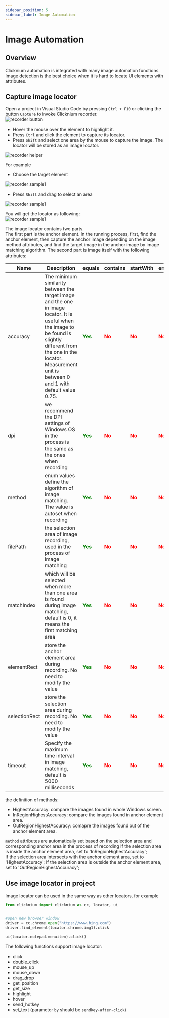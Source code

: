 ```yaml
---
sidebar_position: 5
sidebar_label: Image Automation
---
```

# Image Automation

## Overview
Clicknium automation is integrated with many image automation functions. Image detection is the best choice when it is hard to locate UI elements with attributes. 

## Capture image locator
Open a project in Visual Studio Code by pressing `Ctrl + F10` or clicking the button `Capture` to invoke Clicknium recorder.  
![recorder button](./../img/start_recorder_from_vscode.png "locator recorder button")  

- Hover the mouse over the element to highlight it.  
- Press `Ctrl` and click the element to capture its locator.  
- Press `Shift` and select one area by the mouse to capture the image. The locator will be stored as an image locator.  

![recorder helper](./../img/recorder_help.png)   

For example  
- Choose the target element  

![recorder sample1](./../img/image_locator_sample1_1.png)  
- Press `Shift` and drag to select an area  

![recorder sample1](./../img/image_locator_sample1_2.png)  

You will get the locator as following:   
![recorder sample1](./../img/image_locator_sample1_3.png)  

The image locator contains two parts.  
The first part is the anchor element. In the running process, first, find the anchor element, then capture the anchor image depending on the image method attributes, and find the target image in the anchor image by image matching algorithm.
The second part is image itself with the following attributes:  

| Name      | Description | equals | contains |startWith |endWith |
| ----------- | ----------- |----------- |----------- |----------- |----------- |
| accuracy | The minimum similarity between the target image and the one in image locator. It is useful when the image to be found is slightly different from the one in the locator. Measurement unit is between 0 and 1 with default value 0.75. |<font color="Green"><B>Yes</B></font>   |<font color="Red"><B>No</B></font>|<font color="Red"><B>No</B></font>|<font color="Red"><B>No</B></font>|
| dpi |  we recommend the DPI settings of Windows OS in the process is the same as the ones when recording|<font color="Green"><B>Yes</B></font>   |<font color="Red"><B>No</B></font>|<font color="Red"><B>No</B></font>|<font color="Red"><B>No</B></font>|
| method | enum values define the algorithm of image matching. The value is autoset when recording | <font color="Green"><B>Yes</B></font> |<font color="Red"><B>No</B></font>   |<font color="Red"><B>No</B></font>|<font color="Red"><B>No</B></font>|<font color="Red"><B>No</B></font>|
| filePath | the selection area of image recording, used in the process of image matching |<font color="Green"><B>Yes</B></font>   |<font color="Red"><B>No</B></font>|<font color="Red"><B>No</B></font>|<font color="Red"><B>No</B></font>|
| matchIndex | which will be selected when more than one area is found during image matching, default is 0, it means the first matching area |<font color="Green"><B>Yes</B></font>   |<font color="Red"><B>No</B></font>|<font color="Red"><B>No</B></font>|<font color="Red"><B>No</B></font>|
| elementRect | store the anchor element area during recording. No need to modify the value |<font color="Green"><B>Yes</B></font>   |<font color="Red"><B>No</B></font>|<font color="Red"><B>No</B></font>|<font color="Red"><B>No</B></font>|
| selectionRect | store the selection area during recording. No need to modify the value  |<font color="Green"><B>Yes</B></font>   |<font color="Red"><B>No</B></font>|<font color="Red"><B>No</B></font>|<font color="Red"><B>No</B></font>|
| timeout |Specify the maximum time interval in image matching, default is 5000 milliseconds  |<font color="Green"><B>Yes</B></font>   |<font color="Red"><B>No</B></font>|<font color="Red"><B>No</B></font>|<font color="Red"><B>No</B></font>|

the definition of methods:
- HighestAccuracy: compare the images found in whole Windows screen.
- InRegionHighestAccuracy: compare the images found in anchor element area.
- OutRegionHighestAccuracy: comapre the images found out of the anchor element area.

`method` attributes are automatically set based on the selection area and corresponding anchor area in the process of recording 
If the selection area is inside the anchor element area, set to 'InRegionHighestAccuracy';  
If the selection area intersects with the anchor element area, set to 'HighestAccuracy';
If the selection area is outside the anchor element area, set to 'OutRegionHighestAccuracy';

## Use image locator in project
Image locator can be used in the same way as other locators, for example  
```python
from clicknium import clicknium as cc, locator, ui


#open new browser window
driver = cc.chrome.open("https://www.bing.com")
driver.find_element(locator.chrome.img1).click

ui(locator.notepad.menuitem).click()
```  

The following functions support image locator:
- click
- double_click
- mouse_up
- mouse_down
- drag_drop
- get_position
- get_size
- highlight
- hover
- send_hotkey
- set_text (parameter `by` should be `sendkey-after-click`)